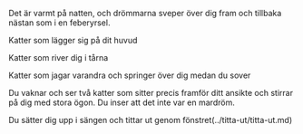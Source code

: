 Det är varmt på natten, och drömmarna sveper över dig fram och tillbaka nästan
som i en feberyrsel.

Katter som lägger sig på dit huvud

Katter som river dig i tårna

Katter som jagar varandra och springer över dig medan du sover

Du vaknar och ser två katter som sitter precis framför ditt ansikte 
och stirrar på dig med stora ögon. Du inser att det inte var en mardröm.

Du sätter dig upp i sängen och tittar ut genom fönstret(../titta-ut/titta-ut.md)
